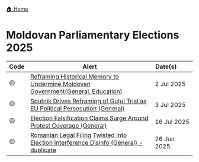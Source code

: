 <a href="{{ '/' | relative_url }}" class="home-button">🏠 Home</a>

# Moldovan Parliamentary Elections 2025

| Code | Alert | Date(s)&nbsp;&nbsp;&nbsp;&nbsp;&nbsp;&nbsp;&nbsp;&nbsp; |
|---|---------------|-----------------|
| 🟡 | [Reframing Historical Memory to Undermine Moldovan Government(General, Education)](https://drive.google.com/file/d/1GVh1Ow6p-ItXzwtsQIlN2TT5fQbQAfPK/view?usp=drivesdk) | 2 Jul 2025 |  
| 🟡 | [Sputnik Drives Reframing of Guțul Trial as EU Political Persecution (General)](https://drive.google.com/file/d/1HhzkU0sVTuv-h0jMlY-iEST69kab34xz/view?usp=drivesdk) | 3 Jul 2025 |  
| 🟡 | [Election Falsification Claims Surge Around Protest Coverage (General)](https://drive.google.com/file/d/17ErFZzFutcXCAkq-8hMsrlXCySZfQ3eG/view?usp=drivesdk) | 16 Jul 2025 |  
| 🟡 | [Romanian Legal Filing Twisted Into Election Interference Disinfo (General) - duplicate](https://drive.google.com/file/d/1F1oI0OPUIfe8JId7K6vNnOgwpm0Gez3Q/view?usp=drivesdk) | 26 Jun 2025 |